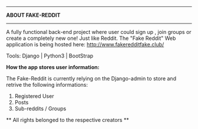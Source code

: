 *******************************
**ABOUT FAKE-REDDIT**
*******************************

A fully functional back-end project where user could sign up , join groups or create a completely new one! Just like Reddit. The "Fake Reddit" Web application is being hosted here:
http://www.fakeredditfake.club/

Tools: Django | Python3 | BootStrap

**How the app stores user information:**

The Fake-Reddit is currently relying on the Django-admin to store and retrive the following informations:
1. Registered User
2. Posts
3. Sub-reddits / Groups

** All rights belonged to the respective creators ** 

